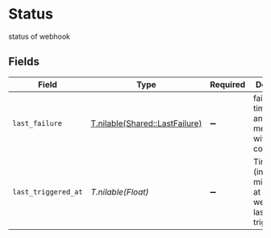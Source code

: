 # Status

status of webhook


## Fields

| Field                                                                | Type                                                                 | Required                                                             | Description                                                          | Example                                                              |
| -------------------------------------------------------------------- | -------------------------------------------------------------------- | -------------------------------------------------------------------- | -------------------------------------------------------------------- | -------------------------------------------------------------------- |
| `last_failure`                                                       | [T.nilable(Shared::LastFailure)](../../models/shared/lastfailure.md) | :heavy_minus_sign:                                                   | failure timestamp and error message with status code                 |                                                                      |
| `last_triggered_at`                                                  | *T.nilable(Float)*                                                   | :heavy_minus_sign:                                                   | Timestamp (in milliseconds) at which the webhook last was<br/>triggered<br/> | 1587667174725                                                        |
